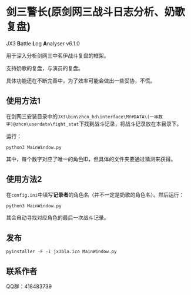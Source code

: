 # 剑三警长(原剑网三战斗日志分析、奶歌复盘)

JX3 **B**attle **L**og **A**nalyser v6.1.0

用于深入分析剑网三中茗伊战斗复盘的框架。

支持奶歌的复盘，与演员的复盘。

具体功能还在不断完善中，为了效率可能会做出一些妥协，不慌。

## 使用方法1

在剑网三安装目录中的`JX3\bin\zhcn_hd\interface\MY#DATA\(一串数字)@zhcn\userdata\fight_stat`下找到战斗记录，将战斗记录放在本目录下。

运行：

`python3 MainWindow.py`

其中，每个数字对应了唯一的角色ID，但具体的文件夹要通过猜测来获得。

## 使用方法2

在`config.ini`中填写**记录者**的角色名（并不一定是奶歌的角色名）。然后运行：

`python3 MainWindow.py`

其会自动寻找对应角色的最后一次战斗记录。

## 发布

`pyinstaller -F -i jx3bla.ico MainWindow.py`

## 联系作者

QQ群：418483739


